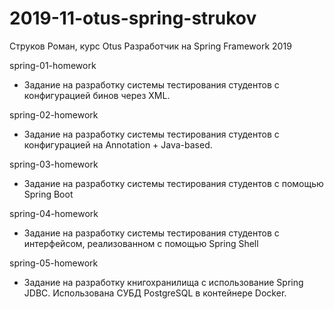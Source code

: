 # 2019-11-otus-spring-strukov
Струков Роман, курс Otus Разработчик на Spring Framework 2019

spring-01-homework
 - Задание на разработку системы тестирования студентов с конфигурацией бинов через XML.
 
 spring-02-homework
  - Задание на разработку системы тестирования студентов с конфигурацией  на Annotation + Java-based.
  
  spring-03-homework
  - Задание на разработку системы тестирования студентов с помощью Spring Boot
  
 spring-04-homework
  - Задание на разработку системы тестирования студентов с интерфейсом, реализованном с помощью Spring Shell
 
 spring-05-homework
  - Задание на разработку книгохранилища с использование Spring JDBC. Использована СУБД PostgreSQL
   в контейнере Docker.  